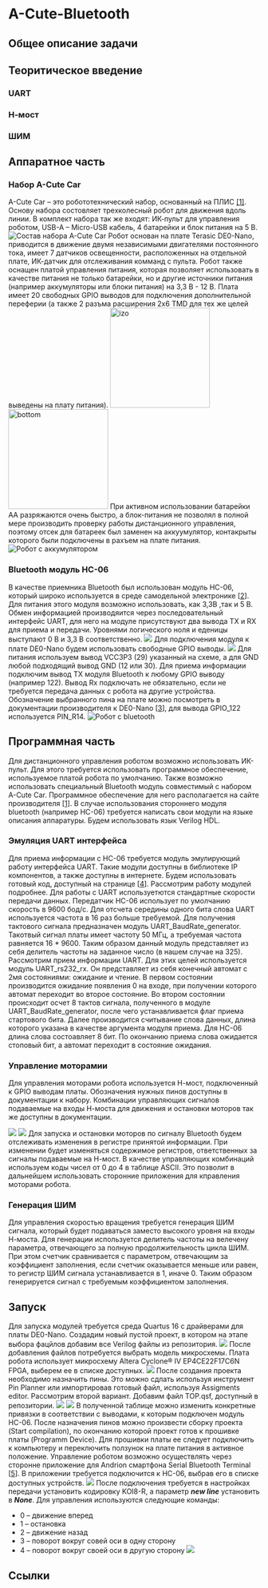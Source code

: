 # A-Cute-Bluetooth
## Общее описание задачи
## Теоритическое введение
### UART
### Н-мост
### ШИМ
## Аппаратное часть
### Набор A-Cute Car 
A-Cute Car – это робототехнический набор, основанный на ПЛИС [[1]](https://www.terasic.com.tw/cgi-bin/page/archive.pl?Language=English&CategoryNo=238&No=1018&PartNo=1). Основу набора состовляет трехколесный робот для движения вдоль линии. В комплект набора так же входят: ИК-пульт для управления роботом, USB-A – Micro-USB кабель, 4 батарейки и блок питания на 5 В. 
![Состав набора A-Cute Car](images/robot-kit.png)
Робот основан на плате Terasic DE0-Nano, приводится в движение двумя независимыми двигателями постоянного тока, имеет 7 датчиков освещенности, расположенных на отдельной плате, ИК-датчик для отслеживания комманд с пульта. Робот также оснащен платой управления питания, которая позволяет использовать в качестве питания не только батарейки, но и другие источники питания (например аккумуляторы или блоки питания) на 3,3 В - 12 В. Плата имеет 20 свободных GPIO выводов для подключения дополнительной переферии (а также 2 разъма расширения 2x6 TMD для тех же целей выведены на плату питания).
<img src="images/izo.png" alt="izo" style="height:200px;"/><img src="images/bottom.png" alt="bottom" style="height:200px;"/>
При активном использовании батарейки AA разряжаются очень быстро, а блок-питания не позволял в полной мере производить проверку работы дистанционного управления, поэтому отсек для батареек был заменен на аккуумулятор, контакрыты которого были подключены в рахъем на плате питания.
![Робот с аккумулятором](images/real.JPG)
### Bluetooth модуль HC-06
В качестве приемника Bluetooth был использован модуль HC-06, который широко используется в среде самодельной электронике [[2](https://arduinomaster.ru/datchiki-arduino/arduino-bluetooth-hc05-hc06/)]. Для питания этого модуля возможно использовать, как 3,3В ,так и 5 В. Обмен информацией производяится через последовательный интерфейс UART, для него на модуле присутствуют два вывода TX и RX для приема и передачи. Уровнями логического ноля и еденицы выступают 0 В и 3,3 В соответственно. 
![](images/hc06.jpeg)
Для подключения модуля к плате DE0-Nano будем использовать свободные GPIO выводы.
![](images/gpio.png)
Для питания используем вывод VCC3P3 (29) указанный на схеме, а для GND любой подходящий вывод GND (12 или 30). Для приема информации подключим вывод TX модуля Bluetooth к любому GPIO выводу (например 122). Вывод Rx подключать не обязательно, если не требуется передача данных с робота на другие устройства. Обозначение выбранного пина на плате можно посмотреть в документации производителя к DE0-Nano [[3](https://www.terasic.com.tw/cgi-bin/page/archive.pl?Language=English&CategoryNo=165&No=593&PartNo=4)], для вывода GPIO_122 используется PIN_R14.
![Робот с bluetooth](images/robot-bluetooth.JPG)
## Программная часть
Для дистанционного управления роботом возможно использовать ИК-пульт. Для этого требуется использовать программное обеспечение, используемое платой робота по умолчанию. Также возможно использовать специальный Bluetooth модуль совместимый с набором A-Cute Car. Программное обеспечение для него располагается на сайте производителя [[1]](https://www.terasic.com.tw/cgi-bin/page/archive.pl?Language=English&CategoryNo=238&No=1018&PartNo=1). В случае использования стороннего модуля bluetooth (например HC-06) требуется написать свои модули на языке описания аппаратуры. Будем использовать язык Verilog HDL.
### Эмуляция UART интерфейса
Для приема информации с HC-06 требуется модуль эмулирующий работу интерфейса UART. Такие модули доступны в библиотеке IP компонентов, а также доступны в интернете. Будем использовать готовый код, доступный на странице [[4](https://www.electronoobs.com/eng_circuitos_tut26_code1.php)]. Рассмотрим работу модулей подробнее.
Для работы с UART используетются стандартные скорости передачи данных. Передатчик HC-06 использует по умолчанию скорость в 9600 бод/с. Для отсчета середины одного бита слова UART используется частота в 16 раз больше требуемой. Для получения тактового сигнала предназначен модуль UART_BaudRate_generator. Такотвый сигнал платы имеет частоту 50 МГц, а требуемая частота равняется 16 * 9600. Таким образом данный модуль представляет из себя делитель частоты на заданное число (в нашем случае на 325). 
Рассмотрим прием информации UART. Для этих целей используется модуль UART_rs232_rx. Он представляет из себя конечный автомат с 2мя состояниями: ожидание и чтение. В первом состоянии производится ожидание появления 0 на входе, при получении которого автомат переходит во второе состояние. Во втором состоянии происходит осчет 8 тактов сигнала, полученного в модуле UART_BaudRate_generator, после чего устанавливается флаг приема стартового бита. Далее производится считывание слова данных, длина которого указана в качестве аргумента модуля приема. Для HC-06 длина слова состоавляет 8 бит. По окончанию приема слова ожидается стоповый бит, а автомат переходит в состояние ожидания.
### Управление моторамии
Для управления моторами робота используется Н-мост, подключенный к GPIO выводам платы. Обозначения нужных пинов доступны в документации к набору. Комбинации управляющих сигналов подаваемые на входы Н-моста для движения и остановки моторов так же доступны в документации.

![](images/h-br0.png)
![](images/h-br.png)
Для запуска и остановки моторов по сигналу Bluetooth будем отслеживать изменения в регистре принятой информации. При изменении будет изменяться содержимое регистров, ответственных за сигналы подаваемые на Н-мост. В качестве управляющих комбинаций используем коды чисел от 0 до 4 в таблице ASCII. Это позволит в дальнейшем использовать сторонние приложения для кправления моторами робота.
### Генерация ШИМ
Для управления скоростью вращения требуется генерация ШИМ сигнала, который будет подаваться заместо высокого уровня на входы Н-моста. Для генерации используется делитель частоты на велечену параметра, отвечающего за полную продолжительность цикла ШИМ. При этом счетчик сравнивается с параметром, отвечающим за коэффициент заполнения, если счетчик оказывается меньше или равен, то регистр ШИМ сигнала устанавливается в 1, иначе 0. Таким образом генерируется сигнал с требуемым коэффициентом заполнения. 
## Запуск
Для запуска модулей требуется среда Quartus 16 c драйверами для платы DE0-Nano. Создадим новый пустой проект, в котором на этапе выбора фацйлов добавим все Verilog файлы из репозитория.
![](images/choose.png)
После добавления файлов потребуется выбрать модель микросхемы. Плата робота использует микросхему Altera Cyclone® IV EP4CE22F17C6N FPGA, выберем ее в списке доступных.
![](images/micro.png)
После создания проекта необходимо назначить пины. Это можно сдлать используя инструмент Pin Planner или импортировав готовый файл, используя Assigments editor. Рассмотрим второй вариант. Добавим файл TOP.qsf, доступный в репозитории.
 ![](images/asgm.png)
![](images/asgm2.png)
В полученной таблице можно изменить конкретные привязки в соответствии с выводами, к которым подключен модуль HC-06.
После назначения пинов можно произвести сборку проекта (Start compilation), по окончанию которой проект готов к прошивке платы (Programm Device). Для прошивки платы ее следует подключить к компьютеру и переключить ползунок на плате питания в активное положение.
Управление роботом возможно осуществлять через сторонне приложение для Andrion смартфона Serial Bluetooth Terminal [[5](https://play.google.com/store/apps/details?id=de.kai_morich.serial_bluetooth_terminal&hl=ru)]. В приложении требуется подключится к HC-06, выбрав его в списке доступных устройств.
 ![](images/BT_Terminal0.png)
 После подключения требуется в настройках передачи установить кодировку KOI8-R, а параметр **_new line_** установить в **_None_**.
 Для управления используются следующие команды:
 - 0 – движение вперед
 - 1 – остановка
 - 2 – движение назад
 - 3 – поворот вокруг совей оси в одну сторону
 - 4 – поворот вокруг своей оси в другую сторону
  ![](images/final.JPG)
## Ссылки
